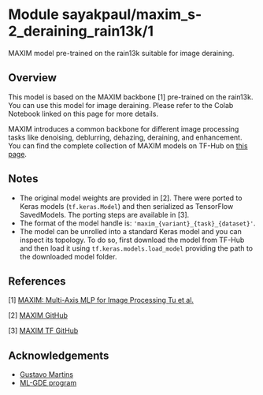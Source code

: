 # Module sayakpaul/maxim_s-2_deraining_rain13k/1

MAXIM model pre-trained on the rain13k suitable for image deraining.

<!-- asset-path: https://storage.googleapis.com/maxim-tf/tars/S-2_deraining_rain13k.tar.gz  -->
<!-- task: image-deraining -->
<!-- network-architecture: maxim -->
<!-- format: saved_model_2 -->
<!-- fine-tunable: false -->
<!-- license: apache-2.0 -->
<!-- colab: https://colab.research.google.com/github/sayakpaul/maxim-tf/blob/main/notebooks/inference.ipynb -->

## Overview

This model is based on the MAXIM backbone [1] pre-trained on the rain13k. You can use this
model for image deraining. Please refer to the Colab Notebook linked on this page for more details.

MAXIM introduces a common backbone for different image processing tasks like
denoising, deblurring, dehazing, deraining, and enhancement. You can find the complete
collection of MAXIM models on TF-Hub on [this page](https://tfhub.dev/sayakpaul/collections/maxim/1).

## Notes

* The original model weights are provided in [2]. There were ported to Keras models
(`tf.keras.Model`) and then serialized as TensorFlow SavedModels. The porting
steps are available in [3].
* The format of the model handle is: `'maxim_{variant}_{task}_{dataset}'`.
* The model can be unrolled into a standard Keras model and you can inspect its topology.
To do so, first download the model from TF-Hub and then load it using `tf.keras.models.load_model`
providing the path to the downloaded model folder.

## References

[1] [MAXIM: Multi-Axis MLP for Image Processing Tu et al.](https://arxiv.org/abs/2201.02973)

[2] [MAXIM GitHub](https://github.com/google-research/maxim)

[3] [MAXIM TF GitHub](https://github.com/sayakpaul/maxim-tf)

## Acknowledgements

* [Gustavo Martins](https://twitter.com/gusthema?lang=en)
* [ML-GDE program](https://developers.google.com/programs/experts/)

